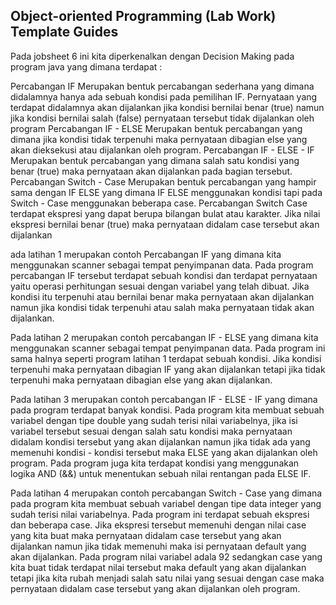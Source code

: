 ## Object-oriented Programming (Lab Work) Template Guides
Pada jobsheet 6 ini kita diperkenalkan dengan Decision Making pada program java yang dimana terdapat :

Percabangan IF Merupakan bentuk percabangan sederhana yang dimana didalamnya hanya ada sebuah kondisi pada pemilihan IF. Pernyataan yang terdapat didalamnya akan dijalankan jika kondisi bernilai benar (true) namun jika kondisi bernilai salah (false) pernyataan tersebut tidak dijalankan oleh program Percabangan IF - ELSE Merupakan bentuk percabangan yang dimana jika kondisi tidak terpenuhi maka pernyataan dibagian else yang akan dieksekusi atau dijalankan oleh program. Percabangan IF - ELSE - IF Merupakan bentuk percabangan yang dimana salah satu kondisi yang benar (true) maka pernyataan akan dijalankan pada bagian tersebut. Percabangan Switch - Case Merupakan bentuk percabangan yang hampir sama dengan IF ELSE yang dimana IF ELSE menggunakan kondisi tapi pada Switch - Case menggunakan beberapa case. Percabangan Switch Case terdapat ekspresi yang dapat berupa bilangan bulat atau karakter. Jika nilai ekspresi bernilai benar (true) maka pernyataan didalam case tersebut akan dijalankan

ada latihan 1 merupakan contoh Percabangan IF yang dimana kita menggunakan scanner sebagai tempat penyimpanan data. Pada program percabangan IF tersebut terdapat sebuah kondisi dan terdapat pernyataan yaitu operasi perhitungan sesuai dengan variabel yang telah dibuat. Jika kondisi itu terpenuhi atau bernilai benar maka pernyataan akan dijalankan namun jika kondisi tidak terpenuhi atau salah maka pernyataan tidak akan dijalankan.

Pada latihan 2 merupakan contoh percabangan IF - ELSE yang dimana kita menggunakan scanner sebagai tempat penyimpanan data. Pada program ini sama halnya seperti program latihan 1 terdapat sebuah kondisi. Jika kondisi terpenuhi maka pernyataan dibagian IF yang akan dijalankan tetapi jika tidak terpenuhi maka pernyataan dibagian else yang akan dijalankan.

Pada latihan 3 merupakan contoh percabangan IF - ELSE - IF yang dimana pada program terdapat banyak kondisi. Pada program kita membuat sebuah variabel dengan tipe double yang sudah terisi nilai variabelnya, jika isi variabel tersebut sesuai dengan salah satu kondisi maka pernyataan didalam kondisi tersebut yang akan dijalankan namun jika tidak ada yang memenuhi kondisi - kondisi tersebut maka ELSE yang akan dijalankan oleh program. Pada program juga kita terdapat kondisi yang menggunakan logika AND (&&) untuk menentukan sebuah nilai rentangan pada ELSE IF.

Pada latihan 4 merupakan contoh percabangan Switch - Case yang dimana pada program kita membuat sebuah variabel dengan tipe data integer yang sudah terisi nilai variabelnya. Pada program ini terdapat sebuah ekspresi dan beberapa case. Jika ekspresi tersebut memenuhi dengan nilai case yang kita buat maka pernyataan didalam case tersebut yang akan dijalankan namun jika tidak memenuhi maka isi pernyataan default yang akan dijalankan. Pada program nilai variabel adala 92 sedangkan case yang kita buat tidak terdapat nilai tersebut maka default yang akan dijalankan tetapi jika kita rubah menjadi salah satu nilai yang sesuai dengan case maka pernyataan didalam case tersebut yang akan dijalankan oleh program.
